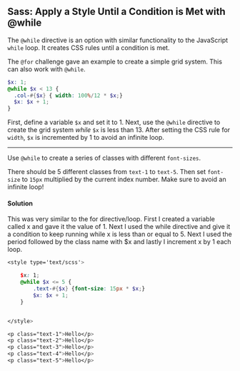 ## Sass: Apply a Style Until a Condition is Met with @while

The `@while` directive is an option with similar functionality to the JavaScript `while` loop. It creates CSS rules until a condition is met.

The `@for` challenge gave an example to create a simple grid system. This can also work with `@while`.

```scss
$x: 1;
@while $x < 13 {
  .col-#{$x} { width: 100%/12 * $x;}
  $x: $x + 1;
}
```

First, define a variable `$x` and set it to 1. Next, use the `@while` directive to create the grid system *while* `$x` is less than 13. After setting the CSS rule for `width`, `$x` is incremented by 1 to avoid an infinite loop.

------

Use `@while` to create a series of classes with different `font-sizes`.

There should be 5 different classes from `text-1` to `text-5`. Then set `font-size` to `15px` multiplied by the current index number. Make sure to avoid an infinite loop!



#### Solution

This was very similar to the for directive/loop. First I created a variable called x and gave it the value of 1. Next I used the while directive and give it a condition to keep running while x is less than or equal to 5. Next I used the period followed by the class name with $x and lastly I increment x by 1 each loop. 

`````scss
<style type='text/scss'>

    $x: 1;
    @while $x <= 5 {
        .text-#{$x} {font-size: 15px * $x;}
        $x: $x + 1;
    }


</style>

<p class="text-1">Hello</p>
<p class="text-2">Hello</p>
<p class="text-3">Hello</p>
<p class="text-4">Hello</p>
<p class="text-5">Hello</p>
`````